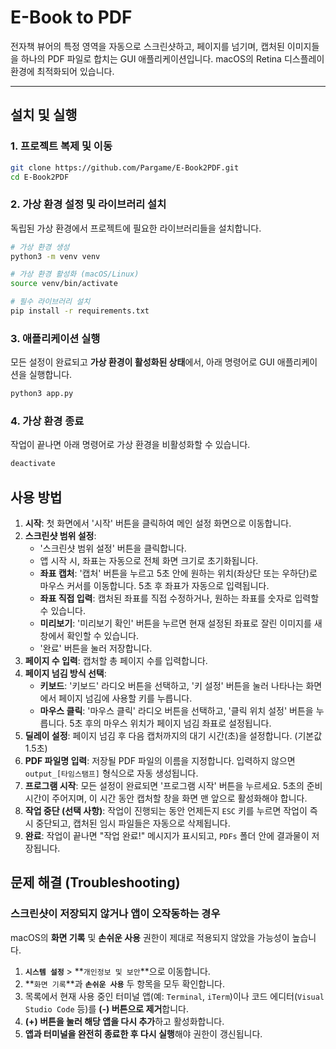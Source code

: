 # E-Book to PDF

전자책 뷰어의 특정 영역을 자동으로 스크린샷하고, 페이지를 넘기며, 캡처된 이미지들을 하나의 PDF 파일로 합치는 GUI 애플리케이션입니다. macOS의 Retina 디스플레이 환경에 최적화되어 있습니다.

---

## 설치 및 실행

### 1. 프로젝트 복제 및 이동
```bash
git clone https://github.com/Pargame/E-Book2PDF.git
cd E-Book2PDF
```

### 2. 가상 환경 설정 및 라이브러리 설치
독립된 가상 환경에서 프로젝트에 필요한 라이브러리들을 설치합니다.
```bash
# 가상 환경 생성
python3 -m venv venv

# 가상 환경 활성화 (macOS/Linux)
source venv/bin/activate

# 필수 라이브러리 설치
pip install -r requirements.txt
```

### 3. 애플리케이션 실행
모든 설정이 완료되고 **가상 환경이 활성화된 상태**에서, 아래 명령어로 GUI 애플리케이션을 실행합니다.
```bash
python3 app.py
```

### 4. 가상 환경 종료
작업이 끝나면 아래 명령어로 가상 환경을 비활성화할 수 있습니다.
```bash
deactivate
```

## 사용 방법

1.  **시작**: 첫 화면에서 '시작' 버튼을 클릭하여 메인 설정 화면으로 이동합니다.
2.  **스크린샷 범위 설정**:
    - '스크린샷 범위 설정' 버튼을 클릭합니다.
    - 앱 시작 시, 좌표는 자동으로 전체 화면 크기로 초기화됩니다.
    - **좌표 캡처**: '캡처' 버튼을 누르고 5초 안에 원하는 위치(좌상단 또는 우하단)로 마우스 커서를 이동합니다. 5초 후 좌표가 자동으로 입력됩니다.
    - **좌표 직접 입력**: 캡처된 좌표를 직접 수정하거나, 원하는 좌표를 숫자로 입력할 수 있습니다.
    - **미리보기**: '미리보기 확인' 버튼을 누르면 현재 설정된 좌표로 잘린 이미지를 새 창에서 확인할 수 있습니다.
    - '완료' 버튼을 눌러 저장합니다.
3.  **페이지 수 입력**: 캡처할 총 페이지 수를 입력합니다.
4.  **페이지 넘김 방식 선택**:
    - **키보드**: '키보드' 라디오 버튼을 선택하고, '키 설정' 버튼을 눌러 나타나는 화면에서 페이지 넘김에 사용할 키를 누릅니다.
    - **마우스 클릭**: '마우스 클릭' 라디오 버튼을 선택하고, '클릭 위치 설정' 버튼을 누릅니다. 5초 후의 마우스 위치가 페이지 넘김 좌표로 설정됩니다.
5.  **딜레이 설정**: 페이지 넘김 후 다음 캡처까지의 대기 시간(초)을 설정합니다. (기본값 1.5초)
6.  **PDF 파일명 입력**: 저장될 PDF 파일의 이름을 지정합니다. 입력하지 않으면 `output_[타임스탬프]` 형식으로 자동 생성됩니다.
7.  **프로그램 시작**: 모든 설정이 완료되면 '프로그램 시작' 버튼을 누르세요. 5초의 준비 시간이 주어지며, 이 시간 동안 캡처할 창을 화면 맨 앞으로 활성화해야 합니다.
8.  **작업 중단 (선택 사항)**: 작업이 진행되는 동안 언제든지 `ESC` 키를 누르면 작업이 즉시 중단되고, 캡처된 임시 파일들은 자동으로 삭제됩니다.
9.  **완료**: 작업이 끝나면 "작업 완료!" 메시지가 표시되고, `PDFs` 폴더 안에 결과물이 저장됩니다.

## 문제 해결 (Troubleshooting)

### 스크린샷이 저장되지 않거나 앱이 오작동하는 경우
macOS의 **화면 기록** 및 **손쉬운 사용** 권한이 제대로 적용되지 않았을 가능성이 높습니다.
1.  **`시스템 설정`** > **`개인정보 및 보안`**으로 이동합니다.
2.  **`화면 기록`**과 **`손쉬운 사용`** 두 항목을 모두 확인합니다.
3.  목록에서 현재 사용 중인 터미널 앱(예: `Terminal`, `iTerm`)이나 코드 에디터(`Visual Studio Code` 등)를 **(-) 버튼으로 제거**합니다.
4.  **(+) 버튼을 눌러 해당 앱을 다시 추가**하고 활성화합니다.
5.  **앱과 터미널을 완전히 종료한 후 다시 실행**해야 권한이 갱신됩니다.
